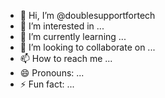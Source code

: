- 👋 Hi, I’m @doublesupportfortech
- 👀 I’m interested in ...
- 🌱 I’m currently learning ...
- 💞️ I’m looking to collaborate on ...
- 📫 How to reach me ...
- 😄 Pronouns: ...
- ⚡ Fun fact: ...

<!---
doublesupportfortech/doublesupportfortech is a ✨ special ✨ repository because its `README.md` (this file) appears on your GitHub profile.
You can click the Preview link to take a look at your changes.
--->
